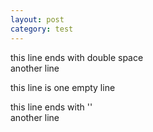 ```yaml
---
layout: post
category: test
---
```


this line ends with double space  
another line

this line is one empty line 

this line ends with '\' \
another line